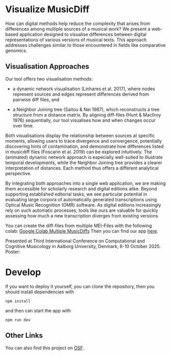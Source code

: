 # Visualize MusicDiff

How can digital methods help reduce the complexity that arises from differences among
multiple sources of a musical work? 
We present a web-based application designed to 
visualise differences between digital representations of various versions of musical texts.
This approach addresses challenges similar to those encountered in fields like
comparative genomics. 

## Visualisation Approaches
Our tool offers two visualisation methods: 

* a dynamic network
visualisation (Linhares et al. 2017), where nodes represent sources and edges represent
differences derived from pairwise diff files, and 

* a Neighbor Joining tree (Saitou & Nei
1987), which reconstructs a tree structure from a distance matrix. By aligning diff-files
(Hunt & MacIlroy 1976) sequentially, our tool visualises how and when changes occur
over time. 
  
Both visualisations display the relationship between sources at specific
moments, allowing users to trace divergence and convergence, potentially discovering
hints of contamination, and demonstrate how differences listed in musicdiff files
(Foscarin et al. 2019) can be explored intuitively. The (animated) dynamic network
approach is especially well-suited to illustrate temporal developments, while the
Neighbor Joining tree provides a clearer interpretation of distances. Each method thus
offers a different analytical perspective. 

By integrating both approaches into a single web
application, we are making them accessible for scholarly research and digital editions
alike. Beyond supporting established editorial tasks, we see particular potential in
evaluating large corpora of automatically generated transcriptions using Optical Music
Recognition (OMR) software. As digital editions increasingly rely on such automatic
processes, tools like ours are valuable for quickly assessing how much a new
transcription diverges from existing versions.

You can create the diff-files from multiple MEI-Files with the following colab:
[Google Colab Multiple MusicDiffs](https://colab.research.google.com/drive/1kpsOZ8GVcP6McCZPzv_YYDY9LeAWdqPU?usp=sharing)
Then you can find our app [here](https://timeipert.github.io/MusicDiffVision/).


Presented at Third International Conference on Computational and Cognitive Musicology
in Aalborg University, Denmark, 
8-10 October 2025. Poster: 
# Develop
If you want to deploy it yourself, you can clone the repository, 
then you should install dependencies with
```
npm install
```
and then can start the app with
```
npm run dev
```
## Other Links
You can also find this project on [OSF](https://osf.io/czmw8/).
